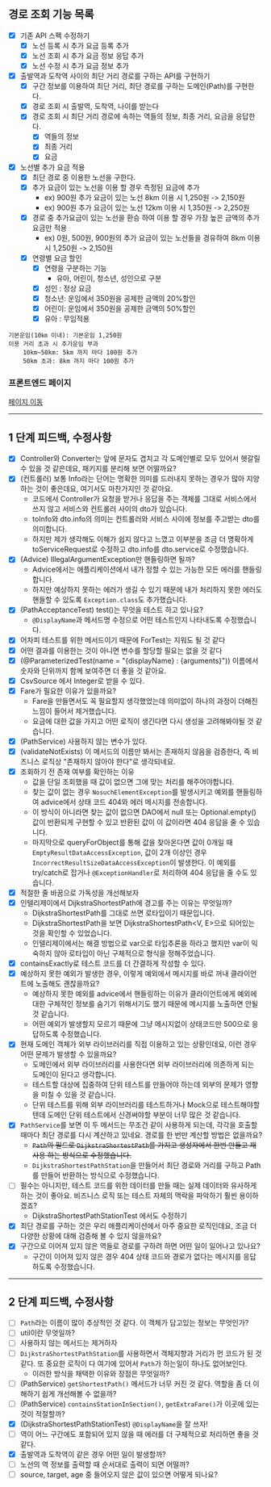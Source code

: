 ## 경로 조회 기능 목록

- [x] 기존 API 스펙 수정하기
    - [x] 노선 등록 시 추가 요금 등록 추가
    - [x] 노선 조회 시 추가 요금 정보 응답 추가
    - [x] 노선 수정 시 추가 요금 정보 추가

- [x] 출발역과 도착역 사이의 최단 거리 경로를 구하는 API를 구현하기
    - [x] 구간 정보를 이용하여 최단 거리, 최단 경로를 구하는 도메인(Path)를 구현한다.
    - [x] 경로 조회 시 출발역, 도착역, 나이를 받는다
    - [x] 경로 조회 시 최단 거리 경로에 속하는 역들의 정보, 최종 거리, 요금을 응답한다.
        - [x] 역들의 정보
        - [x] 최종 거리
        - [x] 요금

- [x] 노선별 추가 요금 적용
    - [x] 최단 경로 중 이용한 노선을 구한다.
    - [x] 추가 요금이 있는 노선을 이용 할 경우 측정된 요금에 추가
        - ex) 900원 추가 요금이 있는 노선 8km 이용 시 1,250원 -> 2,150원
        - ex) 900원 추가 요금이 있는 노선 12km 이용 시 1,350원 -> 2,250원
    - [x] 경로 중 추가요금이 있는 노선을 환승 하여 이용 할 경우 가장 높은 금액의 추가 요금만 적용
        - ex) 0원, 500원, 900원의 추가 요금이 있는 노선들을 경유하여 8km 이용 시 1,250원 -> 2,150원
    - [x] 연령별 요금 할인
        - [x] 연령을 구분하는 기능
            - 유아, 어린이, 청소년, 성인으로 구분
        - [x] 성인 : 정상 요금
        - [x] 청소년: 운임에서 350원을 공제한 금액의 20%할인
        - [x] 어린이: 운임에서 350원을 공제한 금액의 50%할인
        - [x] 유아 : 무임적용

```text
기본운임(10㎞ 이내): 기본운임 1,250원
이용 거리 초과 시 추가운임 부과
    10km~50km: 5km 까지 마다 100원 추가
    50km 초과: 8km 까지 마다 100원 추가
```

### 프론트엔드 페이지

[페이지 이동](https://d2owgqwkhzq0my.cloudfront.net/index.html)

---

## 1 단계 피드백, 수정사항

- [x] Controller와 Converter는 앞에 문자도 겹치고 각 도메인별로 모두 있어서 헷갈릴 수 있을 것 같은데요, 패키지를 분리해 보면 어떨까요?
- [x] (컨트롤러) 보통 Info라는 단어는 명확한 의미를 드러내지 못하는 경우가 많아 지양하는 것이 좋은데요, 여기서도 마찬가지인 것 같아요.
    - 코드에서 Controller가 요청을 받거나 응답을 주는 객체를 그대로 서비스에서 쓰지 않고 서비스와 컨트롤러 사이의 dto가 있습니다.
    - toInfo와 dto.info의 의미는 컨트롤러와 서비스 사이에 정보를 주고받는 dto를 의미합니다.
    - 하지만 제가 생각해도 이해가 쉽지 않다고 느꼈고 이부분을 조금 더 명확하게 toServiceRequest로 수정하고 dto.info를 dto.service로 수정했습니다.
- [x] (Advice) IllegalArgumentException만 핸들링하면 될까?
    - Advice에서는 애플리케이션에서 내가 정할 수 있는 가능한 모든 에러를 핸들링합니다.
    - 하지만 예상하지 못하는 에러가 생길 수 있기 때문에 내가 처리하지 못한 에러도 핸들할 수 있도록 `Exception.class`도 추가했습니다.
- [x] (PathAcceptanceTest) test()는 무엇을 테스트 하고 있나요?
    - `@DisplayName`과 메서드명 수정으로 어떤 테스트인지 나타내도록 수정했습니다.
- [x] 어차피 테스트를 위한 메서드이기 때문에 ForTest는 지워도 될 것 같다
- [x] 어떤 결과를 이용한는 것이 아니면 변수를 할당할 필요는 없을 것 같다
- [x] (@ParameterizedTest(name = "{displayName} : {arguments}")) 이름에서 숫자와 단위까지 함께 보여주면 더 좋을 것 같아요.
- [x] CsvSource 에서 Integer로 받을 수 있다.
- [x] Fare가 필요한 이유가 있을까요?
    - Fare을 만들면서도 꼭 필요할지 생각했었는데 의미없이 하나의 과정이 더해진 느낌이 들어서 제거했습니다.
    - 요금에 대한 값을 가지고 어떤 로직이 생긴다면 다시 생성을 고려해봐야될 것 같습니다.
- [x] (PathService) 사용하지 않는 변수가 있다.
- [x] (validateNotExists) 이 메서드의 이름만 봐서는 존재하지 않음을 검증한다, 즉 비즈니스 로직상 "존재하지 않아야 한다"로 생각되네요.
- [x] 조회하기 전 존재 여부를 확인하는 이유
    - 값을 단일 조회했을 때 값이 없으면 그에 맞는 처리를 해주어야합니다.
    - 찾는 값이 없는 경우 `NosuchElementException`를 발생시키고 예외를 핸들링하여 advice에서 상태 코드 404와 에러 메시지를 전송합니다.
    - 이 방식이 아니라면 찾는 값이 없으면 DAO에서 null 또는 Optional.empty() 값이 반환되게 구현할 수 있고 반환된 값이 이 값이라면 404 응답을 줄 수 있습니다.
    - 마지막으로 queryForObject를 통해 값을 찾아온다면 값이 0개일 때 `EmptyResultDataAccessException`, 값이 2개 이상인
      경우 `IncorrectResultSizeDataAccessException`이 발생한다. 이 예외를 try/catch로 잡거나 `@ExceptionHandler`로 처리하여 404 응답을 줄 수도
      있습니다.
- [x] 적절한 줄 바꿈으로 가독성을 개선해보자
- [x] 인텔리제이에서 DijkstraShortestPath에 경고를 주는 이유는 무엇일까?
    - DijkstraShortestPath를 그대로 쓰면 로타입이기 때문입니다.
    - DijkstraShortestPath을 보면 DijkstraShortestPath<V, E>으로 되어있는 것을 확인할 수 있었습니다.
    - 인텔리제이에서는 해결 방법으로 var으로 타입추론을 하라고 했지만 var이 익숙하지 않아 로타입이 아닌 구체적으로 형식을 정해주었습니다.
- [x] containsExactly로 테스트 코드를 더 간결하게 작성할 수 있다.
- [x] 예상하지 못한 예외가 발생한 경우, 이렇게 예외에서 메시지를 바로 꺼내 클라이언트에 노출해도 괜찮을까요?
    - 예상하지 못한 예외를 advice에서 핸들링하는 이유가 클라이언트에게 예외에 대한 구체적인 정보를 숨기기 위해서기도 했기 때문에 메시지를 노출하면 안될 것 같습니다.
    - 어떤 예외가 발생할지 모르기 때문에 그냥 메시지없이 상태코드만 500으로 응답하도록 수정했습니다.
- [x] 현재 도메인 객체가 외부 라이브러리를 직접 이용하고 있는 상황인데요, 이런 경우 어떤 문제가 발생할 수 있을까요?
    - 도메인에서 외부 라이브러리를 사용한다면 외부 라이브러리에 의존하게 되는 도메인이 된다고 생각합니다.
    - 테스트할 대상에 집중하여 단위 테스트를 만들어야 하는데 외부의 문제가 영향을 미칠 수 있을 것 같습니다.
    - 단위 테스트를 위해 외부 라이브러리를 테스트하거나 Mock으로 테스트해야할텐데 도메인 단위 테스트에서 신경써야할 부분이 너무 많은 것 같습니다.
- [x] `PathService`를 보면 이 두 메서드는 무조건 같이 사용하게 되는데, 각각을 호출할 때마다 최단 경로를 다시 계산하고 있네요. 경로를 한 번만 계산할 방법은 없을까요?
    - ~~`Path`의 필드로 `DijkstraShortestPath`를 가지고 생성자에서 한번 만들고 재사용 하는 방식으로 수정했습니다.~~
    - `DijkstraShortestPathStation`을 만들어서 최단 경로와 거리를 구하고 Path를 만들어 반환하는 방식으로 수정했습니다.
- [ ] 필수는 아니지만, 테스트 코드를 위한 데이터를 만들 때는 실제 데이터와 유사하게 하는 것이 좋아요. 비즈니스 로직 또는 테스트 자체의 맥락을 파악하기 훨씬 용이하겠죠?
    - DijkstraShortestPathStationTest 에서도 수정하기
- [x] 최단 경로를 구하는 것은 우리 애플리케이션에서 아주 중요한 로직인데요, 조금 더 다양한 상황에 대해 검증해 볼 수 있지 않을까요?
- [x] 구간으로 이어져 있지 않은 역들로 경로를 구하려 하면 어떤 일이 일어나고 있나요?
    - 구간이 이어져 있지 않은 경우 404 상태 코드와 경로가 없다는 메시지를 응답하도록 수정했습니다.

---

## 2 단계 피드백, 수정사항

- [ ] `Path`라는 이름이 많이 추상적인 것 같다. 이 객체가 담고있는 정보는 무엇인가?
- [ ] util이란 무엇일까?
- [ ] 사용하지 않는 메서드는 제거하자
- [ ] `DijkstraShortestPathStation`를 사용하면서 객체지향과 거리가 먼 코드가 된 것 같다. 또 중요한 로직이 다 여기에 있어서 `Path`가 하는일이 하나도 없어보인다. 
  - 이러한 방식을 채택한 이유와 장점은 무엇일까?
- [ ] (PathService) `getShortestPath()` 메서드가 너무 커진 것 같다. 역할을 좀 더 이해하기 쉽게 개선해볼 수 없을까?
- [ ] (PathService) `containsStationInSection()`, `getExtraFare()`가 이곳에 있는 것이 적절할까?
- [x] (DijkstraShortestPathStationTest) `@DisplayName`을 잘 쓰자!
- [ ] 역이 어느 구간에도 포함되어 있지 않을 때 에러를 더 구체적으로 처리하면 좋을 것 같다.
- [x] 출발역과 도착역이 같은 경우 어떤 일이 발생할까?
- [ ] 노선의 역 정보를 출력할 때 순서대로 출력이 되면 어떨까?
- [ ] source, target, age 중 들어오지 않은 값이 있으면 어떻게 되나요?
